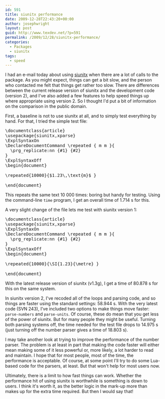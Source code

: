 ```yaml
---
id: 591
title: siunitx performance
date: 2009-12-28T22:43:20+00:00
author: josephwright
layout: post
guid: http://www.texdev.net/?p=591
permalink: /2009/12/28/siunitx-performance/
categories:
  - Packages
  - siunitx
tags:
  - speed
---
```

I had an e-mail today about using <a title="A comprehensive (SI) units package" href="http://tug.ctan.org/cgi-bin/ctanPackageInformation.py?id=siunitx">siunitx</a> when there are a lot of calls to the package. As you might expect, things can get a bit slow, and the person who contacted me felt that things get rather too slow. There are differences between the current release version of siunitx and the development code (version 2), and I've also added a few features to help speed things up where appropriate using version 2. So I thought I'd put a bit of information on the comparison in the public domain.

First, a baseline is not to use siunitx at all, and to simply test everything by hand. For that, I tried the simple test file:
<pre>\documentclass{article}
\usepackage{siunitx,xparse}
\ExplSyntaxOn
\DeclareDocumentCommand \repeated { m m }{
  \prg_replicate:nn {#1} {#2}
}
\ExplSyntaxOff
\begin{document}

\repeated{10000}{$1.23\,\text{m}$ }

\end{document}
</pre>
This repeats the same text 10 000 times: boring but handy for testing. Using the command-line <code>time</code> program, I get an overall time of 1.714 s for this.

A very slight change of the file lets me test with siunitx version 1:
<pre>\documentclass{article}
\usepackage{siunitx,xparse}
\ExplSyntaxOn
\DeclareDocumentCommand \repeated { m m }{
  \prg_replicate:nn {#1} {#2}
}
\ExplSyntaxOff
\begin{document}

\repeated{10000}{\SI{1.23}{\metre} }

\end{document}
</pre>
With the latest release version of siunitx (v1.3g), I get a time of 80.878 s for this on the same system.

In siunitx version 2, I've recoded all of the loops and parsing code, and so things are faster using the standard settings: 58.944 s. With the very latest code (SVN 243), I've included two options to make things move faster: <code>parse-numbers</code> and <code>parse-units</code>. Of course, these do mean that you get less of the power of siunitx. But for many people they might be useful. Turning both parsing systems off, the time needed for the test file drops to 14.975 s (just turning off the number parser gives a time of 18.803 s).

I may take another look at trying to improve the performance of the number parser. The problem is at least in part that making the code faster will either mean making some of it less powerful or, more likely, a lot harder to read and maintain. I hope that for most people, most of the time, the performance is acceptable. Of course, at some point I'll try to do some Lua-based code for the parsers, at least. But that won't help for most users now.

Ultimately, there is a limit to how fast things can work. Whether the performance hit of using siunitx is worthwhile is something is down to users. I think it's worth it, as the better logic in the mark-up more than makes up for the extra time required. But then I would say that!

